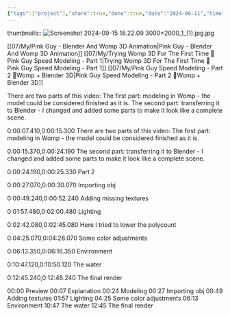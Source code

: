 ```yaml
---
{"tags":["project"],"share":true,"done":true,"date":"2024-06-11","time":33,"deadline":"2024-07-24","cover":"[[Screenshot 2024-09-15 18.22.09 3000×2000_1_(1).jpg.jpg]]","dg-publish":true,"permalink":"/04-projects/done/womp-3-d/","dgPassFrontmatter":true,"noteIcon":"","created":"2025-01-21T01:20:16.894+10:00","updated":"2025-01-31T13:49:07.861+10:00"}
---
```


thumbnails:: ![Screenshot 2024-09-15 18.22.09 3000×2000_1_(1).jpg.jpg](/img/user/99/Embeds/Screenshot%202024-09-15%2018.22.09%203000%C3%972000_1_(1).jpg.jpg)

[[07/My/Pink Guy - Blender And Womp 3D Animation\|Pink Guy - Blender And Womp 3D Animation]]
[[07/My/Trying Womp 3D For The First Time 🦩 Pink Guy Speed Modeling - Part 1\|Trying Womp 3D For The First Time 🦩 Pink Guy Speed Modeling - Part 1]]
[[07/My/Pink Guy Speed Modeling - Part 2 🦩Womp + Blender 3D\|Pink Guy Speed Modeling - Part 2 🦩Womp + Blender 3D]]

There are two parts of this video:
The first part: modeling in Womp - the model could be considered finished as it is.
The second part: transferring it to Blender - I changed and added some parts to make it look like a complete scene.

0:00:07.410,0:00:15.300
There are two parts of this video:
The first part: modeling in Womp - the model could be considered finished as it is.

0:00:15.370,0:00:24.190
The second part: transferring it to Blender - I changed and added some parts to make it look like a complete scene.

0:00:24.190,0:00:25.330
Part 2

0:00:27.070,0:00:30.070
Importing obj

0:00:49.240,0:00:52.240
Adding missing textures

0:01:57.480,0:02:00.480
Lighting

0:02:42.080,0:02:45.080
Here I tried to lower the polycount

0:04:25.070,0:04:28.070
Some color adjustments

0:06:13.350,0:06:16.350
Environment

0:10:47.120,0:10:50.120
The water

0:12:45.240,0:12:48.240
The final render


00:00 Preview
00:07 Explanation
00:24 Modeling
00:27 Importing obj
00:49 Adding textures
01:57 Lighting
04:25 Some color adjustments
06:13 Environment
10:47 The water
12:45 The final render


